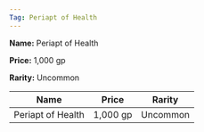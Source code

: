 ```yaml
---
Tag: Periapt of Health
---
```


**Name:** Periapt of Health

**Price:** 1,000 gp

**Rarity:** Uncommon

| Name     | Price     | Rarity     |
| -------- | --------- | ---------- |
| Periapt of Health | 1,000 gp | Uncommon |
